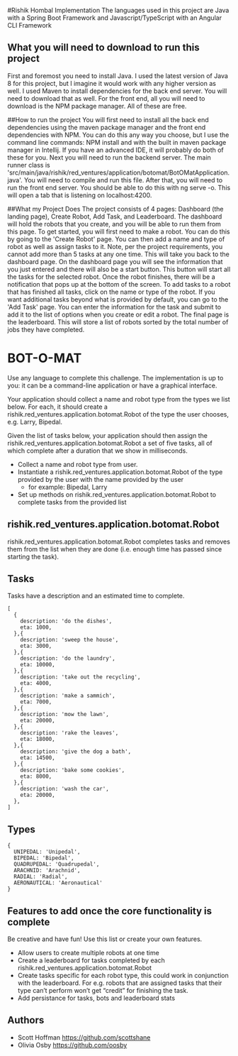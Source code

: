 #Rishik Hombal Implementation
The languages used in this project are Java with a Spring Boot Framework and Javascript/TypeScript with an Angular CLI Framework

## What you will need to download to run this project
First and foremost you need to install Java.  I used the latest version of Java 8 for this project, but I imagine it would work with any higher version as well.  I used Maven to install dependencies for the back end server.
You will need to download that as well.  For the front end, all you will need to download is the NPM package manager.  All of these are free.

##How to run the project
You will first need to install all the back end dependencies using the maven package manager and the front end dependencies with NPM.  You can do this any way you choose, but I use the command line commands: NPM install and with the built in maven package manager in Intellij.  If you have an advanced IDE, it will probably do both of these for you.
Next you will need to run the backend server.  The main runner class is 'src/main/java/rishik/red_ventures/application/botomat/BotOMatApplication.java'.  You will need to compile and run this file.
After that, you will need to run the front end server.  You should be able to do this with ng serve -o.  This will open a tab that is listening on localhost:4200.

##What my Project Does
The project consists of 4 pages: Dashboard (the landing page), Create Robot, Add Task, and Leaderboard.  The dashboard will hold the robots that you create, and you will be able to run them from this page.
To get started, you will first need to make a robot.  You can do this by going to the 'Create Robot' page.  You can then add a name and type of robot as well as assign tasks to it.  Note, per the project requirements, you cannot add more than 5 tasks at any one time.
This will take you back to the dashboard page.  On the dashboard page you will see the information that you just entered and there will also be a start button.  This button will start all the tasks for the selected robot.  Once the robot finishes, there will be a notification that pops up at the bottom of the screen. To add tasks to a robot that has finished all tasks, click on the name or type of the robot.
If you want additional tasks beyond what is provided by default, you can go to the 'Add Task' page.  You can enter the information for the task and submit to add it to the list of options when you create or edit a robot. The final page is the leaderboard.  This will store a list of robots sorted by the total number of jobs they have completed.

# BOT-O-MAT
Use any language to complete this challenge. The implementation is up to you: it can be a command-line application or have a graphical interface.

Your application should collect a name and robot type from the types we list below. For each, it should create a rishik.red_ventures.application.botomat.Robot of the type the user chooses, e.g. Larry, Bipedal. 

Given the list of tasks below, your application should then assign the rishik.red_ventures.application.botomat.Robot a set of five tasks, all of which complete after a duration that we show in milliseconds. 



- Collect a name and robot type from user.
- Instantiate a rishik.red_ventures.application.botomat.Robot of the type provided by the user with the name provided by the user
  - for example: Bipedal, Larry
- Set up methods on rishik.red_ventures.application.botomat.Robot to complete tasks from the provided list

## rishik.red_ventures.application.botomat.Robot
rishik.red_ventures.application.botomat.Robot completes tasks and removes them from the list when they are done (i.e. enough time has passed since starting the task).

## Tasks
Tasks have a description and an estimated time to complete.

```
[
  {
    description: 'do the dishes',
    eta: 1000,
  },{
    description: 'sweep the house',
    eta: 3000,
  },{
    description: 'do the laundry',
    eta: 10000,
  },{
    description: 'take out the recycling',
    eta: 4000,
  },{
    description: 'make a sammich',
    eta: 7000,
  },{
    description: 'mow the lawn',
    eta: 20000,
  },{
    description: 'rake the leaves',
    eta: 18000,
  },{
    description: 'give the dog a bath',
    eta: 14500,
  },{
    description: 'bake some cookies',
    eta: 8000,
  },{
    description: 'wash the car',
    eta: 20000,
  },
]
```

## Types
```
{ 
  UNIPEDAL: 'Unipedal',
  BIPEDAL: 'Bipedal',
  QUADRUPEDAL: 'Quadrupedal',
  ARACHNID: 'Arachnid',
  RADIAL: 'Radial',
  AERONAUTICAL: 'Aeronautical'
}
```

## Features to add once the core functionality is complete
Be creative and have fun! Use this list or create your own features.
- Allow users to create multiple robots at one time
- Create a leaderboard for tasks completed by each rishik.red_ventures.application.botomat.Robot
- Create tasks specific for each robot type, this could work in conjunction with the leaderboard. For e.g. robots that are assigned tasks that their type can’t perform won’t get “credit” for finishing the task.
- Add persistance for tasks, bots and leaderboard stats


## Authors
- Scott Hoffman <https://github.com/scottshane>
- Olivia Osby <https://github.com/oosby>
